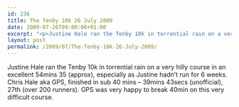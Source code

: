 ```yaml
---
id: 236
title: The Tenby 10k 26 July 2009
date: 2009-07-26T09:00:00+01:00
excerpt: "<p>Justine Hale ran the Tenby 10k in torrential rain on a very hilly course in an excellent 54mins 35 (approx), especially as Justine hadn't run for 6 weeks. Chris Hale aka GPS, finished in sub 40 mins - 39mins 43secs (unofficial), 27th (over 200 runners). GPS was very happy to break 40min on this very difficult course.</p>"
layout: post
permalink: /2009/07/The-Tenby-10k-26-July-2009/
---
```

Justine Hale ran the Tenby 10k in torrential rain on a very hilly course in an excellent 54mins 35 (approx), especially as Justine hadn&#8217;t run for 6 weeks. Chris Hale aka GPS, finished in sub 40 mins &#8211; 39mins 43secs (unofficial), 27th (over 200 runners). GPS was very happy to break 40min on this very difficult course.